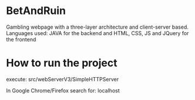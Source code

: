 # BetAndRuin
Gambling webpage with a three-layer architecture and client-server based. Languages used: JAVA for the backend and HTML, CSS, JS and JQuery for the frontend

# How to run the project

execute: src/webServerV3/SimpleHTTPServer

In Google Chrome/Firefox search for: localhost

